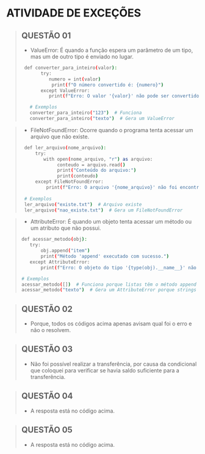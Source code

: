 # ATIVIDADE DE EXCEÇÕES

> ## QUESTÃO 01
> *  ValueError: É quando a função espera um parâmetro de um tipo, mas um de outro tipo é enviado no lugar.
> ```bash
>  def converter_para_inteiro(valor):
>        try:
>           numero = int(valor)
>            print(f"O número convertido é: {numero}")
>        except ValueError:
>           print(f"Erro: O valor '{valor}' não pode ser convertido para inteiro.")
>
>    # Exemplos
>    converter_para_inteiro("123")  # Funciona
>    converter_para_inteiro("texto")  # Gera um ValueError

> * FileNotFoundError: Ocorre quando o programa tenta acessar um arquivo que não existe.
> ```bash
>  def ler_arquivo(nome_arquivo):
>      try:
>         with open(nome_arquivo, "r") as arquivo:
>              conteudo = arquivo.read()
>              print("Conteúdo do arquivo:")
>              print(conteudo)
>      except FileNotFoundError:
>          print(f"Erro: O arquivo '{nome_arquivo}' não foi encontrado.")
>  
>  # Exemplos
>  ler_arquivo("existe.txt")  # Arquivo existe
>  ler_arquivo("nao_existe.txt")  # Gera um FileNotFoundError

> * AttributeError: É quando um objeto tenta acessar um método ou um atributo que não possui.
>```bash
> def acessar_metodo(obj):
>    try:
>        obj.append("item")
>        print("Método 'append' executado com sucesso.")
>    except AttributeError:
>        print(f"Erro: O objeto do tipo '{type(obj).__name__}' não possui o método 'append'.")
>
># Exemplos
>acessar_metodo([])  # Funciona porque listas têm o método append
>acessar_metodo("texto")  # Gera um AttributeError porque strings não possuem append

> ## QUESTÃO 02
> * Porque, todos os códigos acima apenas avisam qual foi o erro e não o resolvem.

> ## QUESTÃO 03
> * Não foi possível realizar a transferência, por causa da condicional que coloquei para verificar se havia saldo suficiente para a transferência.

> ## QUESTÃO 04
> * A resposta está no código acima.

> ## QUESTÃO 05
> * A resposta está no código acima.
